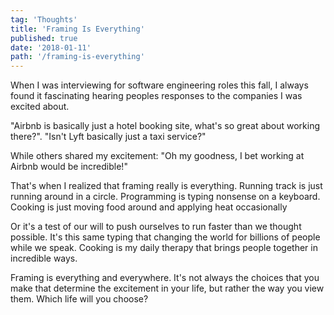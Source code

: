 ```yaml
---
tag: 'Thoughts'
title: 'Framing Is Everything'
published: true
date: '2018-01-11'
path: '/framing-is-everything'
---
```


When I was interviewing for software engineering roles this fall, I always found it fascinating hearing peoples responses to the companies I was excited about.

"Airbnb is basically just a hotel booking site, what's so great about working there?".  "Isn't Lyft basically just a taxi service?"

While others shared my excitement: "Oh my goodness, I bet working at Airbnb would be incredible!"

That's when I realized that framing really is everything.  Running track is just running around in a circle.  Programming is typing nonsense on a keyboard.  Cooking is just moving food around and applying heat occasionally

Or it's a test of our will to push ourselves to run faster than we thought possible.  It's this same typing that changing the world for billions of people while we speak.  Cooking is my daily therapy that brings people together in incredible ways.

Framing is everything and everywhere. It's not always the choices that you make that determine the excitement in your life, but rather the way you view them. Which life will you choose?